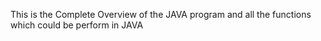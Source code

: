 This is the Complete Overview of the JAVA program and all the functions which could be perform in JAVA
